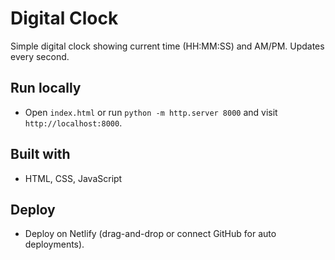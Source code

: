 # Digital Clock

Simple digital clock showing current time (HH:MM:SS) and AM/PM. Updates every second.

## Run locally
- Open `index.html` or run `python -m http.server 8000` and visit `http://localhost:8000`.

## Built with
- HTML, CSS, JavaScript

## Deploy
- Deploy on Netlify (drag-and-drop or connect GitHub for auto deployments).
